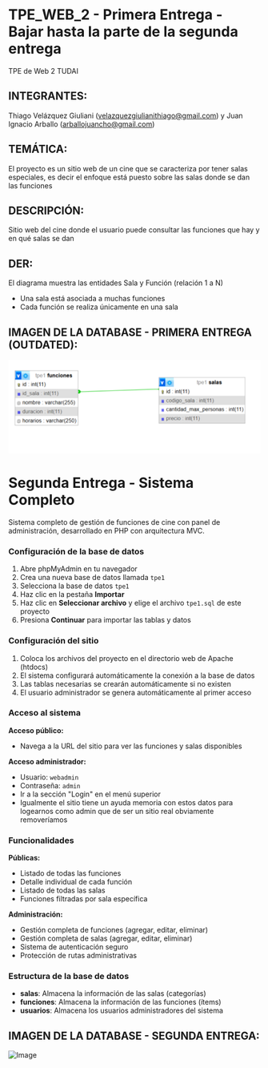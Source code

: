# TPE_WEB_2 - Primera Entrega - Bajar hasta la parte de la segunda entrega
TPE de Web 2 TUDAI
## INTEGRANTES: 
Thiago Velázquez Giuliani (velazquezgiulianithiago@gmail.com) y Juan Ignacio Arballo (arballojuancho@gmail.com)

## TEMÁTICA: 
El proyecto es un sitio web de un cine que se caracteriza por tener salas especiales, es decir el enfoque está puesto sobre las salas donde se dan las funciones

## DESCRIPCIÓN: 
Sitio web del cine donde el usuario puede consultar las funciones que hay y en qué salas se dan

## DER: 
El diagrama muestra las entidades Sala y Función (relación 1 a N)

* Una sala está asociada a muchas funciones
* Cada función se realiza únicamente en una sala

## IMAGEN DE LA DATABASE - PRIMERA ENTREGA (OUTDATED):
![image alt](https://github.com/ThiagoVelazquez/TPE_WEB_2/blob/e0d8f80182bccdbcf8ea5ddc11f65cc0c4a25349/DER.jpeg)

# Segunda Entrega - Sistema Completo

Sistema completo de gestión de funciones de cine con panel de administración, desarrollado en PHP con arquitectura MVC.

### Configuración de la base de datos

1. Abre phpMyAdmin en tu navegador
2. Crea una nueva base de datos llamada `tpe1`
3. Selecciona la base de datos `tpe1`
4. Haz clic en la pestaña **Importar**
5. Haz clic en **Seleccionar archivo** y elige el archivo `tpe1.sql` de este proyecto
6. Presiona **Continuar** para importar las tablas y datos

### Configuración del sitio

1. Coloca los archivos del proyecto en el directorio web de Apache (htdocs)
2. El sistema configurará automáticamente la conexión a la base de datos
3. Las tablas necesarias se crearán automáticamente si no existen
4. El usuario administrador se genera automáticamente al primer acceso

### Acceso al sistema

**Acceso público:**
- Navega a la URL del sitio para ver las funciones y salas disponibles

**Acceso administrador:**
- Usuario: `webadmin`
- Contraseña: `admin`
- Ir a la sección "Login" en el menú superior
- Igualmente el sitio tiene un ayuda memoria con estos datos para logearnos como admin que de ser un sitio real obviamente removeríamos

### Funcionalidades

**Públicas:**
- Listado de todas las funciones
- Detalle individual de cada función
- Listado de todas las salas
- Funciones filtradas por sala específica

**Administración:**
- Gestión completa de funciones (agregar, editar, eliminar)
- Gestión completa de salas (agregar, editar, eliminar)
- Sistema de autenticación seguro
- Protección de rutas administrativas

### Estructura de la base de datos

- **salas**: Almacena la información de las salas (categorías)
- **funciones**: Almacena la información de las funciones (ítems)
- **usuarios**: Almacena los usuarios administradores del sistema

## IMAGEN DE LA DATABASE - SEGUNDA ENTREGA:
![Image](https://github.com/user-attachments/assets/028dd15f-0eea-49cf-b8b5-4531a3064ffb)
